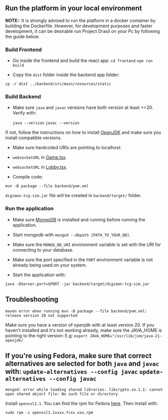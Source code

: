 ## Run the platform in your local environment

<b>NOTE:</b>: It is strongly advised to run the platform in a docker container by building the Dockerfile.
However, for development purposes and faster development, it can be desirable run Project Drasil on your Pc by following the guide below.

### Build Frontend

- Go inside the frontend and build the react app:
`cd frontend`
`npm run build`

- Copy the `dist` folder inside the backend app folder:

`cp -r dist ../backend/src/main/resources/static`


### Build Backend

- Make sure `java` and `javac` versions have both version at least >=20.
  Verify with:

  `java --version`
  `javac --version`

If not, follow the instructions on how to install [OpenJDK](https://openjdk.org/install/) and make sure you install compatible versions.

- Make sure hardcoded URIs are pointing to localhost:

- `websocketURL` in [Game.tsx](frontend/src/pages/Game.tsx).
- `websocketURL` in [Lobby.tsx](frontend/src/pages/Lobby.tsx).

- Compile code:

`mvn -B package --file backend/pom.xml`

`digimon-tcg-sim.jar` file will be created in `backend/target/` folder.

### Run the application

- Make sure [MongoDB](https://www.mongodb.com/docs/v2.4/tutorial/install-mongodb-on-red-hat-centos-or-fedora-linux/) is installed and running before running the application.

- Start mongodb with `mongod --dbpath [PATH_TO_YOUR_DB]`.

- Make sure the `MONGO_DB_URI` environment variable is set with the URI for connecting to your database.

- Make sure the port specified in the `PORT` environment variable is not already being used on your system.

- Start the application with:

`java -DServer.port=$PORT -jar backend/target/digimon-tcg-sim.jar`


## Troubleshooting

``maven error when running mvn -B package --file backend/pom.xml: release version 20 not supported``

Make sure you have a version of openjdk with at least version 20.
If you haven't installed and it's not working already, make sure the JAVA_HOME is pointing to the right version:
E.g:
`export JAVA_HOME="/usr/lib/jvm/java-21-openjdk/`

If you're using Fedora, make sure that correct alternatives are selected for both `java` and `javac` with:
``update-alternatives --config javac``
``update-alternatives --config javac``
-----
``mongod: error while loading shared libraries: libcrypto.so.1.1: cannot open shared object file: No such file or directory``

Install `openssl1.1`.
You can find the rpm for Fedora [here](https://rpmfind.net/linux/rpm2html/search.php?query=openssl1.1).
Then install with:

`sudo rpm -i openssl1.1xxxx.fcxx.xxx.rpm`


